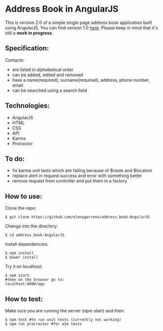 Address Book in AngularJS
=========================
This is version 2.0 of a simple single page address book application built using AngularJS. You can find version 1.0 <a href='https://github.com/elenagarrone/address_book-exercises'>here</a>.
Please keep in mind that it's still a <strong>work in progress</strong>.

Specification:
--------------
Contacts:
- are listed in alphabetical order
- can be added, edited and removed
- have a name(required), surname(required), address, phone number, email
- can be searched using a search field

Technologies:
-------------
- AngularJS
- HTML
- CSS
- API
- Karma
- Protractor

To do:
------
- fix karma unit tests which are failing because of $route and $location
- replace alert in request success and error with something better
- remove request from controller and put them in a factory

How to use:
-----------
Clone the repo:
```shell
$ git clone https://github.com/elenagarrone/address_book-AngularJS
```
Change into the directory:
```shell
$ cd address_book-AngularJS
```
Install dependencies:
```shell
$ npm install
$ bower install
```
Try it on localhost:
```shell
$ npm start
#then on the browser go to:
localhost:8000/app
```

How to test:
------------
Make sure you are running the server (npm start) and then:
```shell
$ npm test #to run unit tests (currently not working)
$ npm run protractor #for e2e tests
```
